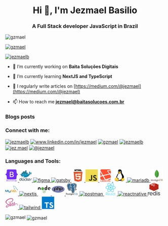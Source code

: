 <h1 align="center">Hi 👋, I'm Jezmael Basilio</h1>
<h3 align="center">A Full Stack developer JavaScript in Brazil</h3>

<p align="left"> <img src="https://komarev.com/ghpvc/?username=gzmael&label=Profile%20views&color=0e75b6&style=flat" alt="gzmael" /> </p>

<p align="left"> <a href="https://github.com/ryo-ma/github-profile-trophy"><img src="https://github-profile-trophy.vercel.app/?username=gzmael" alt="gzmael" /></a> </p>

<p align="left"> <a href="https://twitter.com/jezmaelb" target="blank"><img src="https://img.shields.io/twitter/follow/jezmaelb?logo=twitter&style=for-the-badge" alt="jezmaelb" /></a> </p>

- 🔭 I’m currently working on **Baita Soluções Digitais**

- 🌱 I’m currently learning **NextJS and TypeScript**

- 📝 I regularly write articles on [https://medium.com/@jezmael](https://medium.com/@jezmael)

- 📫 How to reach me **jezmael@baitasolucoes.com.br**

### Blogs posts
<!-- BLOG-POST-LIST:START -->
<!-- BLOG-POST-LIST:END -->

<h3 align="left">Connect with me:</h3>
<p align="left">
<a href="https://twitter.com/jezmaelb" target="blank"><img align="center" src="https://cdn.jsdelivr.net/npm/simple-icons@3.0.1/icons/twitter.svg" alt="jezmaelb" height="30" width="40" /></a>
<a href="https://linkedin.com/in/www.linkedin.com/in/jezmael" target="blank"><img align="center" src="https://cdn.jsdelivr.net/npm/simple-icons@3.0.1/icons/linkedin.svg" alt="www.linkedin.com/in/jezmael" height="30" width="40" /></a>
<a href="https://codesandbox.com/gzmael" target="blank"><img align="center" src="https://cdn.jsdelivr.net/npm/simple-icons@3.0.1/icons/codesandbox.svg" alt="gzmael" height="30" width="40" /></a>
<a href="https://fb.com/jezmaelb" target="blank"><img align="center" src="https://cdn.jsdelivr.net/npm/simple-icons@3.0.1/icons/facebook.svg" alt="jezmaelb" height="30" width="40" /></a>
<a href="https://instagram.com/jez.mael" target="blank"><img align="center" src="https://cdn.jsdelivr.net/npm/simple-icons@3.0.1/icons/instagram.svg" alt="jez.mael" height="30" width="40" /></a>
<a href="https://medium.com/@jezmael" target="blank"><img align="center" src="https://cdn.jsdelivr.net/npm/simple-icons@3.0.1/icons/medium.svg" alt="@jezmael" height="30" width="40" /></a>
</p>

<h3 align="left">Languages and Tools:</h3>
<p align="left"> <a href="https://getbootstrap.com" target="_blank"> <img src="https://raw.githubusercontent.com/devicons/devicon/master/icons/bootstrap/bootstrap-plain-wordmark.svg" alt="bootstrap" width="40" height="40"/> </a> <a href="https://www.docker.com/" target="_blank"> <img src="https://raw.githubusercontent.com/devicons/devicon/master/icons/docker/docker-original-wordmark.svg" alt="docker" width="40" height="40"/> </a> <a href="https://www.figma.com/" target="_blank"> <img src="https://www.vectorlogo.zone/logos/figma/figma-icon.svg" alt="figma" width="40" height="40"/> </a> <a href="https://www.gatsbyjs.com/" target="_blank"> <img src="https://www.vectorlogo.zone/logos/gatsbyjs/gatsbyjs-icon.svg" alt="gatsby" width="40" height="40"/> </a> <a href="https://www.w3.org/html/" target="_blank"> <img src="https://raw.githubusercontent.com/devicons/devicon/master/icons/html5/html5-original-wordmark.svg" alt="html5" width="40" height="40"/> </a> <a href="https://developer.mozilla.org/en-US/docs/Web/JavaScript" target="_blank"> <img src="https://raw.githubusercontent.com/devicons/devicon/master/icons/javascript/javascript-original.svg" alt="javascript" width="40" height="40"/> </a> <a href="https://laravel.com/" target="_blank"> <img src="https://raw.githubusercontent.com/devicons/devicon/master/icons/laravel/laravel-plain-wordmark.svg" alt="laravel" width="40" height="40"/> </a> <a href="https://www.linux.org/" target="_blank"> <img src="https://raw.githubusercontent.com/devicons/devicon/master/icons/linux/linux-original.svg" alt="linux" width="40" height="40"/> </a> <a href="https://mariadb.org/" target="_blank"> <img src="https://www.vectorlogo.zone/logos/mariadb/mariadb-icon.svg" alt="mariadb" width="40" height="40"/> </a> <a href="https://www.mongodb.com/" target="_blank"> <img src="https://raw.githubusercontent.com/devicons/devicon/master/icons/mongodb/mongodb-original-wordmark.svg" alt="mongodb" width="40" height="40"/> </a> <a href="https://www.mysql.com/" target="_blank"> <img src="https://raw.githubusercontent.com/devicons/devicon/master/icons/mysql/mysql-original-wordmark.svg" alt="mysql" width="40" height="40"/> </a> <a href="https://nextjs.org/" target="_blank"> <img src="https://cdn.worldvectorlogo.com/logos/nextjs-3.svg" alt="nextjs" width="40" height="40"/> </a> <a href="https://nodejs.org" target="_blank"> <img src="https://raw.githubusercontent.com/devicons/devicon/master/icons/nodejs/nodejs-original-wordmark.svg" alt="nodejs" width="40" height="40"/> </a> <a href="https://www.php.net" target="_blank"> <img src="https://raw.githubusercontent.com/devicons/devicon/master/icons/php/php-original.svg" alt="php" width="40" height="40"/> </a> <a href="https://www.postgresql.org" target="_blank"> <img src="https://raw.githubusercontent.com/devicons/devicon/master/icons/postgresql/postgresql-original-wordmark.svg" alt="postgresql" width="40" height="40"/> </a> <a href="https://postman.com" target="_blank"> <img src="https://www.vectorlogo.zone/logos/getpostman/getpostman-icon.svg" alt="postman" width="40" height="40"/> </a> <a href="https://reactjs.org/" target="_blank"> <img src="https://raw.githubusercontent.com/devicons/devicon/master/icons/react/react-original-wordmark.svg" alt="react" width="40" height="40"/> </a> <a href="https://reactnative.dev/" target="_blank"> <img src="https://reactnative.dev/img/header_logo.svg" alt="reactnative" width="40" height="40"/> </a> <a href="https://redis.io" target="_blank"> <img src="https://raw.githubusercontent.com/devicons/devicon/master/icons/redis/redis-original-wordmark.svg" alt="redis" width="40" height="40"/> </a> <a href="https://sass-lang.com" target="_blank"> <img src="https://raw.githubusercontent.com/devicons/devicon/master/icons/sass/sass-original.svg" alt="sass" width="40" height="40"/> </a> <a href="https://tailwindcss.com/" target="_blank"> <img src="https://www.vectorlogo.zone/logos/tailwindcss/tailwindcss-icon.svg" alt="tailwind" width="40" height="40"/> </a> <a href="https://www.typescriptlang.org/" target="_blank"> <img src="https://raw.githubusercontent.com/devicons/devicon/master/icons/typescript/typescript-original.svg" alt="typescript" width="40" height="40"/> </a> </p>

<p><img align="left" src="https://github-readme-stats.vercel.app/api/top-langs?username=gzmael&show_icons=true&locale=en&layout=compact" alt="gzmael" /></p>

<p>&nbsp;<img align="center" src="https://github-readme-stats.vercel.app/api?username=gzmael&show_icons=true&locale=en" alt="gzmael" /></p>
